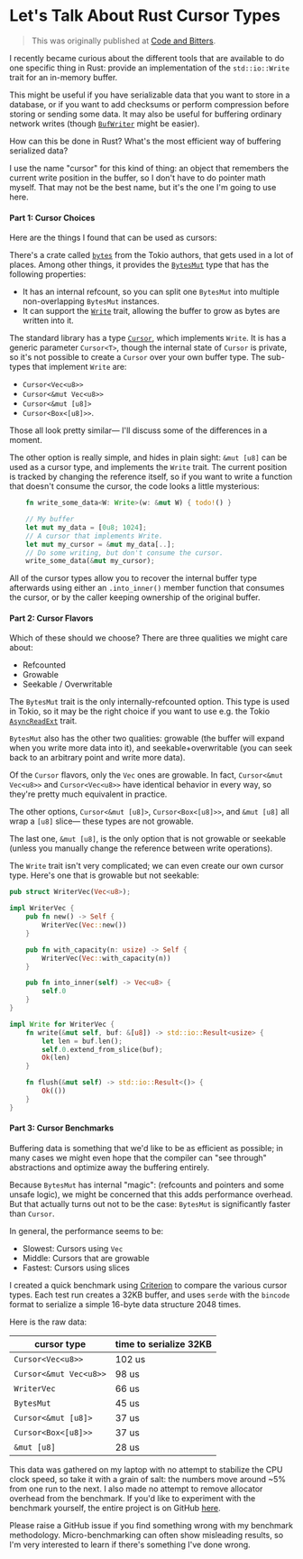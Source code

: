 # Let's Talk About Rust Cursor Types

> This was originally published at [Code and Bitters].

I recently became curious about the different tools that are available to do one specific thing in Rust: provide an implementation of the `std::io::Write` trait for an in-memory buffer.

This might be useful if you have serializable data that you want to store in a database, or if you want to add checksums or perform compression before storing or sending some data. It may also be useful for buffering ordinary network writes (though [`BufWriter`] might be easier).

How can this be done in Rust? What's the most efficient way of buffering serialized data?

I use the name "cursor" for this kind of thing: an object that remembers the current write position in the buffer, so I don't have to do pointer math myself. That may not be the best name, but it's the one I'm going to use here.

#### Part 1: Cursor Choices

Here are the things I found that can be used as cursors:

There's a crate called [`bytes`] from the Tokio authors, that gets used in a lot of places. Among other things, it provides the [`BytesMut`] type that has the following properties:
- It has an internal refcount, so you can split one `BytesMut` into multiple non-overlapping `BytesMut` instances.
- It can support the [`Write`] trait, allowing the buffer to grow as bytes are written into it.

The standard library has a type [`Cursor`], which implements `Write`. It is has a generic parameter `Cursor<T>`, though the internal state of `Cursor` is private, so it's not possible to create a `Cursor` over your own buffer type. The sub-types that implement `Write` are:
- `Cursor<Vec<u8>>`
- `Cursor<&mut Vec<u8>>`
- `Cursor<&mut [u8]>`
- `Cursor<Box<[u8]>>`.

Those all look pretty similar— I'll discuss some of the differences in a moment.

The other option is really simple, and hides in plain sight: `&mut [u8]` can be used as a cursor type, and implements the `Write` trait. The current position is tracked by changing the reference itself, so if you want to write a function that doesn't consume the cursor, the code looks a little mysterious:
```rust
    fn write_some_data<W: Write>(w: &mut W) { todo!() }

    // My buffer
    let mut my_data = [0u8; 1024];
    // A cursor that implements Write.
    let mut my_cursor = &mut my_data[..];
    // Do some writing, but don't consume the cursor.
    write_some_data(&mut my_cursor);
```

All of the cursor types allow you to recover the internal buffer type afterwards using either an `.into_inner()` member function that consumes the cursor, or by the caller keeping ownership of the original buffer.

#### Part 2: Cursor Flavors

Which of these should we choose? There are three qualities we might care about:
- Refcounted
- Growable
- Seekable / Overwritable

The `BytesMut` trait is the only internally-refcounted option. This type is used in Tokio, so it may be the right choice if you want to use e.g. the Tokio [`AsyncReadExt`] trait.

`BytesMut` also has the other two qualities: growable (the buffer will expand when you write more data into it), and seekable+overwritable (you can seek back to an arbitrary point and write more data).

Of the `Cursor` flavors, only the `Vec` ones are growable. In fact, `Cursor<&mut Vec<u8>>` and `Cursor<Vec<u8>>` have identical behavior in every way, so they're pretty much equivalent in practice.

The other options, `Cursor<&mut [u8]>`, `Cursor<Box<[u8]>>`, and `&mut [u8]` all wrap a `[u8]` slice— these types are not growable.

The last one, `&mut [u8]`, is the only option that is not growable or seekable (unless you manually change the reference between write operations).

The `Write` trait isn't very complicated; we can even create our own cursor type. Here's one that is growable but not seekable:
```rust
pub struct WriterVec(Vec<u8>);

impl WriterVec {
    pub fn new() -> Self {
        WriterVec(Vec::new())
    }

    pub fn with_capacity(n: usize) -> Self {
        WriterVec(Vec::with_capacity(n))
    }

    pub fn into_inner(self) -> Vec<u8> {
        self.0
    }
}

impl Write for WriterVec {
    fn write(&mut self, buf: &[u8]) -> std::io::Result<usize> {
        let len = buf.len();
        self.0.extend_from_slice(buf);
        Ok(len)
    }

    fn flush(&mut self) -> std::io::Result<()> {
        Ok(())
    }
}

```

#### Part 3: Cursor Benchmarks

Buffering data is something that we'd like to be as efficient as possible; in many cases we might even hope that the compiler can "see through" abstractions and optimize away the buffering entirely.

Because `BytesMut` has internal "magic": (refcounts and pointers and some unsafe logic), we might be concerned that this adds performance overhead. But that actually turns out not to be the case: `BytesMut` is significantly faster than `Cursor`.

In general, the performance seems to be:
- Slowest: Cursors using `Vec`
- Middle: Cursors that are growable
- Fastest: Cursors using slices

I created a quick benchmark using [Criterion] to compare the various cursor types. Each test run creates a 32KB buffer, and uses `serde` with the `bincode` format to serialize a simple 16-byte data structure 2048 times.

Here is the raw data:

| cursor type            | time to serialize 32KB |
|------------------------|------------------------|
| `Cursor<Vec<u8>>`      | 102 us                 |
| `Cursor<&mut Vec<u8>>` | 98 us                  |
| `WriterVec`            | 66 us                  |
| `BytesMut`             | 45 us                  |
| `Cursor<&mut [u8]>`    | 37 us                  |
| `Cursor<Box<[u8]>>`    | 37 us                  |
| `&mut [u8]`            | 28 us                  |

This data was gathered on my laptop with no attempt to stabilize the CPU clock speed, so take it with a grain of salt: the numbers move around ~5% from one run to the next. I also made no attempt to remove allocator overhead from the benchmark. If you'd like to experiment with the benchmark yourself, the entire project is on GitHub [here](https://github.com/ericseppanen/rust-cursor-bench).

Please raise a GitHub issue if you find something wrong with my benchmark methodology. Micro-benchmarking can often show misleading results, so I'm very interested to learn if there's something I've done wrong.

[`BufWriter`]: https://doc.rust-lang.org/std/io/struct.BufWriter.html
[`Write`]: https://doc.rust-lang.org/std/io/trait.Write.html
[`Cursor`]: https://doc.rust-lang.org/std/io/struct.Cursor.html
[`bytes`]: https://docs.rs/bytes/latest/bytes/index.html
[`BytesMut`]: https://docs.rs/bytes/latest/bytes/struct.BytesMut.html
[`AsyncReadExt`]: https://docs.rs/tokio/1.6.1/tokio/io/trait.AsyncReadExt.html
[Criterion]: https://github.com/bheisler/criterion.rs
[Code and Bitters]: https://codeandbitters.com/rust-cursors/
